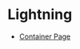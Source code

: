 # Lightning

* [Container Page](https://developer.salesforce.com/docs/atlas.en-us.210.0.pages.meta/pages/pages_html_container_page.htm)
